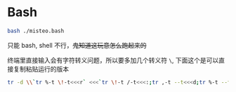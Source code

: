 # Bash

```bash
bash ./misteo.bash
```

只能 bash, shell 不行，~~鬼知道这玩意怎么跑起来的~~  

终端里直接输入会有字符转义问题，所以要多加几个转义符 `\`, 下面这个是可以直接复制粘贴运行的版本

```bash
tr -d \\`tr %-t \!-t<<<r` <<<`tr \!-t /-t<<<:;tr ,-t --t<<<d;tr %-t --t<<<d;tr %-t --t<<<d;tr /-t ,-t<<<r;`", "`tr /-t +-t<<<[;tr /-t ,-t<<<r;`"r"`tr %-t --t<<<d`"d\!"
```
